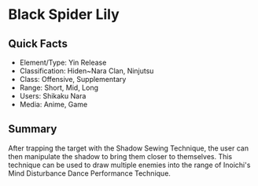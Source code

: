 # Black Spider Lily

## Quick Facts
- Element/Type: Yin Release
- Classification: Hiden~Nara Clan, Ninjutsu
- Class: Offensive, Supplementary
- Range: Short, Mid, Long
- Users: Shikaku Nara
- Media: Anime, Game

## Summary
After trapping the target with the Shadow Sewing Technique, the user can then manipulate the shadow to bring them closer to themselves. This technique can be used to draw multiple enemies into the range of Inoichi's Mind Disturbance Dance Performance Technique.
